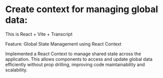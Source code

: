 # Create context for managing global data:

This is React + Vite + Transcript

Feature:
Global State Management using React Context

Implemented a React Context to manage shared state across the application. This allows components to access and update global data efficiently without prop drilling, improving code maintainability and scalability.


